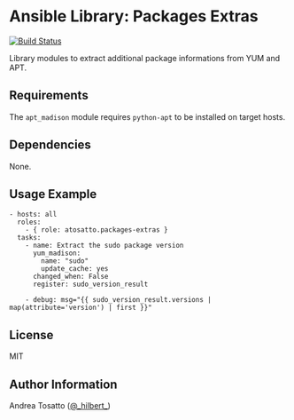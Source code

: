 Ansible Library: Packages Extras
================================

[![Build Status](https://travis-ci.org/atosatto/ansible-packages-extras.svg?branch=master)](https://travis-ci.org/atosatto/ansible-packages-extras)

Library modules to extract additional package informations from YUM and APT.

Requirements
------------

The `apt_madison` module requires `python-apt` to be installed on target hosts.

Dependencies
------------

None.

Usage Example
-------------

    - hosts: all
      roles:
        - { role: atosatto.packages-extras }
      tasks:
        - name: Extract the sudo package version
          yum_madison:
            name: "sudo"
            update_cache: yes
          changed_when: False
          register: sudo_version_result

        - debug: msg="{{ sudo_version_result.versions | map(attribute='version') | first }}"

License
-------

MIT

Author Information
------------------

Andrea Tosatto ([@\_hilbert\_](https://twitter.com/_hilbert_))
